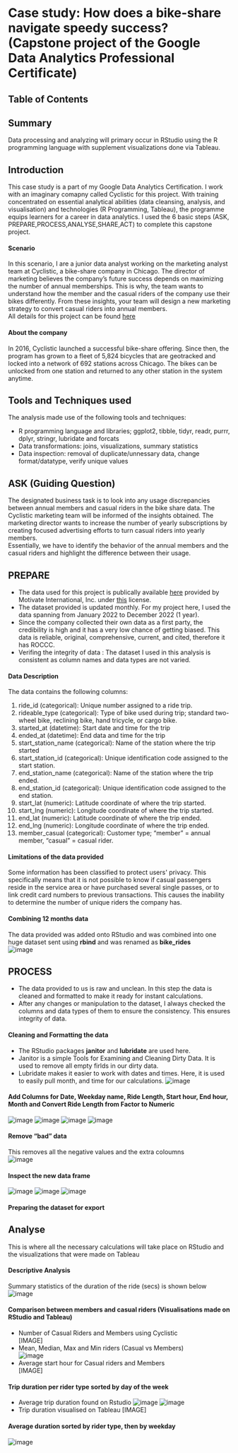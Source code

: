 # Case study: How does a bike-share navigate speedy success? </br> (Capstone project of the Google Data Analytics Professional Certificate)
## Table of Contents
## Summary
Data processing and analyzing will primary occur in RStudio using the R programming language with supplement visualizations done via Tableau.
## Introduction
This case study is a part of my Google Data Analytics Certification. I work with an imaginary comapny called Cyclistic for this project. With training concentrated on essential analytical abilities (data cleansing, analysis, and visualisation) and technologies (R Programming, Tableau), the programme equips learners for a career in data analytics. I used the 6 basic steps (ASK, PREPARE,PROCESS,ANALYSE,SHARE,ACT) to complete this capstone project.
#### Scenario
In this scenario, I are a junior data analyst working on the marketing analyst team at Cyclistic, a bike-share company in Chicago. The director of marketing believes the company’s future success depends on maximizing the number of annual memberships. This is why, the team wants to understand how the member and the casual riders of the company use their bikes differently. From these insights, your team will design a new marketing strategy to convert casual riders into annual members. </br>
All details for this project can be found [here](https://d3c33hcgiwev3.cloudfront.net/33sjlhw5SEKkX5eNNAa-cQ_5ac6ed67e08943078d4fd97e2fdfa5f1_V2-FOR-PDF_C8M2L2R2_Reading_Case-Study-1_-How-does-a-bike-share-navigate-speedy-success_.pdf?Expires=1707609600&Signature=fWwd7AXtRYk5BNBI3gSF5QZl9HmUAjk6LtZnSVCbCi9VDN0~GIb2RFTq5Uz6GQJV0JUAa8D31KXTlNdbmzflGtV6F-MaLJO4fWzPnOpswi9dXtnmM92uqdDssunE1TeIbithkuIZpPFzzV8e4vf~XaWXOSsnqJdNh1zJ4wlUGBI_&Key-Pair-Id=APKAJLTNE6QMUY6HBC5A)
#### About the company
In 2016, Cyclistic launched a successful bike-share offering. Since then, the program has grown to a fleet of 5,824 bicycles that are geotracked and locked into a network of 692 stations across Chicago. The bikes can be unlocked from one station and returned to any other station in the system anytime.

## Tools and Techniques used
The analysis made use of the following tools and techniques:
- R programming language and libraries; ggplot2, tibble, tidyr, readr, purrr, dplyr, stringr, lubridate and forcats </br>
- Data transformations: joins, visualizations, summary statistics </br>
- Data inspection: removal of duplicate/unnessary data, change format/datatype, verify unique values </br>

## ASK (Guiding Question)
The designated business task is to look into any usage discrepancies between annual members and casual riders in the bike share data. The Cyclistic marketing team will be informed of the insights obtained. The marketing director wants to increase the number of yearly subscriptions by creating focused advertising efforts to turn casual riders into yearly members. </br>
Essentially, we have to identify the behavior of the annual members and the casual riders and highlight the difference between their usage.

## PREPARE
- The data used for this project is publically available [here](https://divvy-tripdata.s3.amazonaws.com/index.html) provided by Motivate International, Inc. under [this](https://divvybikes.com/data-license-agreement) license. </br>
- The dataset provided is updated monthly. For my project here, I used the data spanning from January 2022 to December 2022 (1 year). </br>
- Since the company collected their own data as a first party, the credibility is high and it has a very low chance of getting biased. This data is reliable, original, comprehensive, current, and cited, therefore it has ROCCC. </br>
- Verifing the integrity of data : The dataset I used in this analysis is consistent as column names and data types are not varied. </br>
#### Data Description
The data contains the following columns: </br>
1. ride_id (categorical): Unique number assigned to a ride trip.
2. rideable_type (categorical): Type of bike used during trip; standard two-wheel bike, reclining bike, hand tricycle, or cargo bike.
3. started_at (datetime): Start date and time for the trip
4. ended_at (datetime): End data and time for the trip
5. start_station_name (categorical): Name of the station where the trip started
6. start_station_id (categorical): Unique identification code assigned to the start station.
7. end_station_name (categorical): Name of the station where the trip ended.
8. end_station_id (categorical): Unique identification code assigned to the end station.
9. start_lat (numeric): Latitude coordinate of where the trip started.
10. start_lng (numeric): Longitude coordinate of where the trip started.
11. end_lat (numeric): Latitude coordinate of where the trip ended.
12. end_lng (numeric): Longitude coordinate of where the trip ended.
13. member_casual (categorical): Customer type; “member” = annual member, “casual” = casual rider.
#### Limitations of the data provided
Some information has been classified to protect users' privacy. This specifically means that it is not possible to know if casual passengers reside in the service area or have purchased several single passes, or to link credit card numbers to previous transactions. This causes the inability to determine the number of unique riders the company has.
#### Combining 12 months data
The data provided was added onto RStudio and was combined into one huge dataset sent using <b>rbind</b> and was renamed as <b>bike_rides</b> </br>
![image](https://github.com/oakhila11/Bike_Rides_Project/assets/159274121/b3e606aa-0a28-4e8f-808b-f5711fd7f791)

## PROCESS 
- The data provided to us is raw and unclean. In this step the data is cleaned and formatted to make it ready for instant calculations. </br>
- After any changes or manipulation to the dataset, I always checked the columns and data types of them to ensure the consistency. This ensures integrity of data.
#### Cleaning and Formatting the data
- The RStudio packages <b>janitor</b> and <b>lubridate</b> are used here.
- Janitor is a simple Tools for Examining and Cleaning Dirty Data. It is used to remove all empty firlds in our dirty data.
- Lubridate makes it easier to work with dates and times. Here, it is used to easily pull month, and time for our calculations.
![image](https://github.com/oakhila11/Bike_Rides_Project/assets/159274121/2cffdbdf-7b8f-4ec0-b56f-065376997120)
#### Add Columns for Date, Weekday name, Ride Length, Start hour, End hour, Month and Convert Ride Length from Factor to Numeric
![image](https://github.com/oakhila11/Bike_Rides_Project/assets/159274121/fec59fe9-4a91-40fd-851a-fd82c6239814)
![image](https://github.com/oakhila11/Bike_Rides_Project/assets/159274121/66ef9bd9-9212-4a02-b1a7-661aa31cad66)
![image](https://github.com/oakhila11/Bike_Rides_Project/assets/159274121/4538ccb2-eb40-4f0c-9405-a9b8044a19a2)
![image](https://github.com/oakhila11/Bike_Rides_Project/assets/159274121/53678592-1298-47f9-8b38-7de3c8b0ca0f)
#### Remove “bad” data
This removes all the negative values and the extra coloumns </br>
![image](https://github.com/oakhila11/Bike_Rides_Project/assets/159274121/73ea8760-e6cb-43ec-a20c-bf3612ada2c9)
#### Inspect the new data frame
![image](https://github.com/oakhila11/Bike_Rides_Project/assets/159274121/050ec85a-577c-4cb5-bea1-8517bfaa313e)
![image](https://github.com/oakhila11/Bike_Rides_Project/assets/159274121/89ec123b-5afe-4fd3-bc5f-e867ab7929ce)
![image](https://github.com/oakhila11/Bike_Rides_Project/assets/159274121/995f3648-3a36-47fa-b088-e62def428916)
#### Preparing the dataset for export

## Analyse
This is where all the necessary calculations will take place on RStudio and the visualizations that were made on Tableau </br>
#### Descriptive Analysis
Summary statistics of the duration of the ride (secs) is shown below </br>
![image](https://github.com/oakhila11/Bike_Rides_Project/assets/159274121/e524a1f6-217e-4ee4-b570-60631fd54f2f)
#### Comparison between members and casual riders (Visualisations made on RStudio and Tableau)
- Number of Casual Riders and Members using Cyclistic </br>
[IMAGE]
- Mean, Median, Max and Min riders (Casual vs Members) </br>
![image](https://github.com/oakhila11/Bike_Rides_Project/assets/159274121/08c3b882-d77b-44d5-a37c-cf5120770ad5)
- Average start hour for Casual riders and Members </br>
[IMAGE]
#### Trip duration per rider type sorted by day of the week
- Average trip duration found on Rstudio
![image](https://github.com/oakhila11/Bike_Rides_Project/assets/159274121/adba9b37-0c89-4ad4-bdeb-1b96b8369003)
![image](https://github.com/oakhila11/Bike_Rides_Project/assets/159274121/70f25ebc-ccd5-48e0-809b-657892151c37)
- Trip duration visualised on Tableau
[IMAGE]
#### Average duration sorted by rider type, then by weekday
![image](https://github.com/oakhila11/Bike_Rides_Project/assets/159274121/b995b86c-7146-4a80-9cd8-f8476174b93f)







